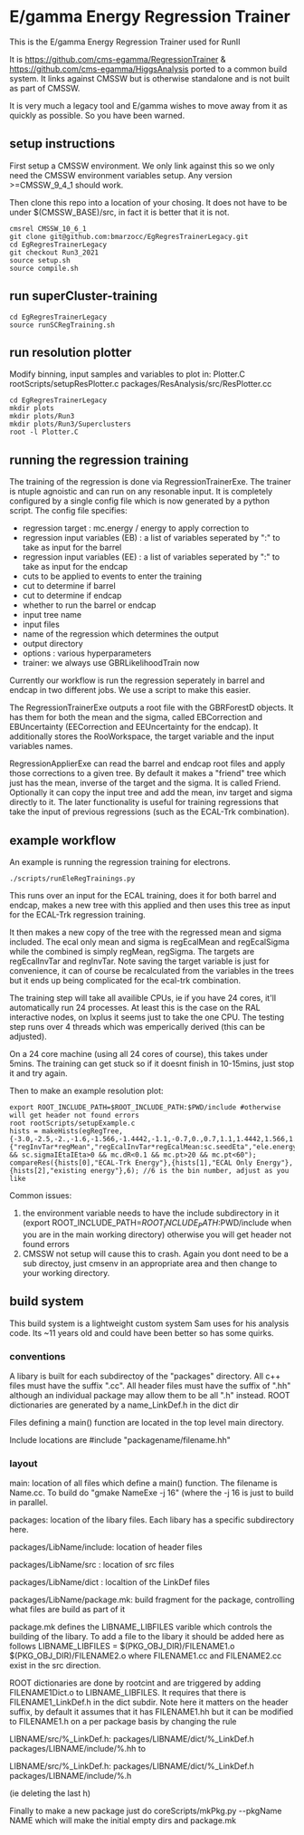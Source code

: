 # E/gamma Energy Regression Trainer


This is the E/gamma Energy Regression Trainer used for RunII

It is https://github.com/cms-egamma/RegressionTrainer & https://github.com/cms-egamma/HiggsAnalysis ported to a common build system. It links against CMSSW but is otherwise standalone and is not built as part of CMSSW.

It is very much a legacy tool and E/gamma wishes to move away from it as quickly as possible. So you have been warned.


## setup instructions

First setup a CMSSW environment. We only link against this so we only need the CMSSW environment variables setup. Any version >=CMSSW_9_4_1 should work.

Then clone this repo into a location of your chosing. It does not have to be under $(CMSSW_BASE)/src, in fact it is better that it is not. 
```
cmsrel CMSSW_10_6_1
git clone git@github.com:bmarzocc/EgRegresTrainerLegacy.git
cd EgRegresTrainerLegacy 
git checkout Run3_2021
source setup.sh
source compile.sh
```
## run superCluster-training
```
cd EgRegresTrainerLegacy 
source runSCRegTraining.sh
```

## run resolution plotter
Modify binning, input samples and variables to plot in: Plotter.C rootScripts/setupResPlotter.c packages/ResAnalysis/src/ResPlotter.cc
```
cd EgRegresTrainerLegacy 
mkdir plots
mkdir plots/Run3
mkdir plots/Run3/Superclusters
root -l Plotter.C
```

## running the regression training
The training of the regression is done via RegressionTrainerExe. 
The trainer is ntuple agnoistic and can run on any resonable input. 
It is completely configured by a single config file which is now generated by a python script. 
The config file specifies:
- regression target : mc.energy / energy to apply correction to
- regression input variables (EB) : a list of variables seperated by ":" to take as input for the barrel
- regression input variables (EE) : a list of variables seperated by ":" to take as input for the endcap
- cuts to be applied to events to enter the training
- cut to determine if barrel
- cut to determine if endcap
- whether to run the barrel or endcap
- input tree name
- input files
- name of the regression which determines the output
- output directory
- options : various hyperparameters 
- trainer: we always use GBRLikelihoodTrain now

Currently our workflow is run the regression seperately in barrel and endcap in two different jobs. We use a script to make this easier. 

The RegressionTrainerExe outputs a root file with the GBRForestD objects. It has them for both the mean and the sigma, called EBCorrection and EBUncertainty (EECorrection and EEUncertainty for the endcap). It additionally stores the RooWorkspace, the target variable and the input variables names. 

RegressionApplierExe can read the barrel and endcap root files and apply those corrections to a given tree. By default it makes a "friend" tree which just has the mean, inverse of the target and the sigma. It is called <treeName>Friend. Optionally it can copy the input tree and add the mean, inv target and sigma directly to it. The later functionality is useful for training regressions that take the input of previous regressions (such as the ECAL-Trk combination).

## example workflow

An example is running the regression training for electrons. 
```
./scripts/runEleRegTrainings.py
```

This runs over an input for the ECAL training, does it for both barrel and endcap, makes a new tree with this applied and then uses this tree as input for the ECAL-Trk regression training. 

It then makes a new copy of the tree with the regressed mean and sigma included. The ecal only mean and sigma is regEcalMean and regEcalSigma while the combined is simply regMean, regSigma. The targets are regEcalInvTar and regInvTar. Note saving the target variable is just for convenience, it can of course be recalculated from the variables in the trees but it ends up being complicated for the ecal-trk combination. 

The training step will take all availible CPUs, ie if you have 24 cores, it'll automatically run 24 processes. At least this is the case on the RAL interactive nodes, on lxplus it seems just to take the one CPU. The testing step runs over 4 threads which was emperically derived (this can be adjusted).

On a 24 core machine (using all 24 cores of course), this takes under 5mins. The training can get stuck so if it doesnt finish in 10-15mins, just stop it and try again. 


Then to make an example resolution plot:
```
export ROOT_INCLUDE_PATH=$ROOT_INCLUDE_PATH:$PWD/include #otherwise will get header not found errors
root rootScripts/setupExample.c
hists = makeHists(egRegTree,{-3.0,-2.5,-2.,-1.6,-1.566,-1.4442,-1.1,-0.7,0.,0.7,1.1,1.4442,1.566,1.6,2.,2.5},150,0,1.5,{"regInvTar*regMean","regEcalInvTar*regEcalMean:sc.seedEta","ele.energy/mc.energy:sc.seedEta"},"mc.energy>0 && sc.sigmaIEtaIEta>0 && mc.dR<0.1 && mc.pt>20 && mc.pt<60");
compareRes({hists[0],"ECAL-Trk Energy"},{hists[1],"ECAL Only Energy"},{hists[2],"existing energy"},6); //6 is the bin number, adjust as you like
```

Common issues:
1) the environment variable needs to have the include subdirectory in it (export ROOT_INCLUDE_PATH=$ROOT_INCLUDE_PATH:$PWD/include  when you are in the main working directory) otherwise you will get header not found errors
2) CMSSW not setup will cause this to crash. Again you dont need to be a sub directoy, just cmsenv in an appropriate area and then change to your working directory.


## build system 

This build system is a lightweight custom system Sam uses for his analysis code. Its ~11 years old and could have been better so has some quirks. 

### conventions
A libary is built for each subdirectoy of the "packages" directory. All c++ files must have the suffix ".cc". All header files must have the suffix of ".hh" although an individual package may allow them to be all ".h" instead. ROOT dictionaries are generated by a name_LinkDef.h in the dict dir

Files defining a main() function are located in the top level main directory. 

Include locations are #include "packagename/filename.hh"

### layout

main: location of all files which define a main() function. The filename is Name.cc. To build do "gmake NameExe -j 16" (where the -j 16 is just to build in parallel.

packages: location of the libary files. Each libary has a specific subdirectory here. 

packages/LibName\/include: location of header files

packages/LibName/src : location of src files

packages/LibName/dict : localtion of the LinkDef files

packages/LibName/package.mk: build fragment for the package, controlling what files are build as part of it

package.mk defines the LIBNAME_LIBFILES varible which controls the building of the libary. To add a file to the libary it should be added here as follows
LIBNAME_LIBFILES = $(PKG_OBJ_DIR)/FILENAME1.o $(PKG_OBJ_DIR)/FILENAME2.o 
where FILENAME1.cc and FILENAME2.cc exist in the src direction.

ROOT dictionaries are done by rootcint and are triggered by adding FILENAME1Dict.o to LIBNAME_LIBFILES. It requires that there is FILENAME1_LinkDef.h in the dict subdir.  Note here it matters on the header suffix, by default it assumes that it has FILENAME1.hh but it can be modified to FILENAME1.h on a per package basis by changing the rule 

LIBNAME/src/%_LinkDef.h: packages/LIBNAME/dict/%_LinkDef.h packages/LIBNAME/include/%.hh   to 

LIBNAME/src/%_LinkDef.h: packages/LIBNAME/dict/%_LinkDef.h packages/LIBNAME/include/%.h 

(ie deleting the last h)

Finally to make a new package just do coreScripts/mkPkg.py --pkgName NAME which will make the initial empty dirs and package.mk








